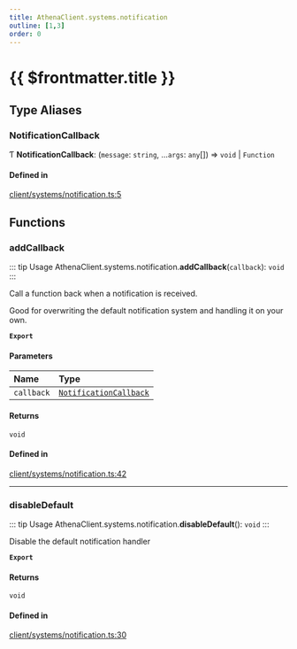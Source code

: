 ```yaml
---
title: AthenaClient.systems.notification
outline: [1,3]
order: 0
---
```


# {{ $frontmatter.title }}


## Type Aliases

### NotificationCallback

Ƭ **NotificationCallback**: (`message`: `string`, ...`args`: `any`[]) => `void` \| `Function`

#### Defined in

[client/systems/notification.ts:5](https://github.com/Stuyk/altv-athena/blob/217ba5f/src/core/client/systems/notification.ts#L5)

## Functions

### addCallback

::: tip Usage
AthenaClient.systems.notification.**addCallback**(`callback`): `void`
:::

Call a function back when a notification is received.

Good for overwriting the default notification system and handling it on your own.

**`Export`**

#### Parameters

| Name | Type |
| :------ | :------ |
| `callback` | [`NotificationCallback`](client_systems_notification.md#NotificationCallback) |

#### Returns

`void`

#### Defined in

[client/systems/notification.ts:42](https://github.com/Stuyk/altv-athena/blob/217ba5f/src/core/client/systems/notification.ts#L42)

___

### disableDefault

::: tip Usage
AthenaClient.systems.notification.**disableDefault**(): `void`
:::

Disable the default notification handler

**`Export`**

#### Returns

`void`

#### Defined in

[client/systems/notification.ts:30](https://github.com/Stuyk/altv-athena/blob/217ba5f/src/core/client/systems/notification.ts#L30)
